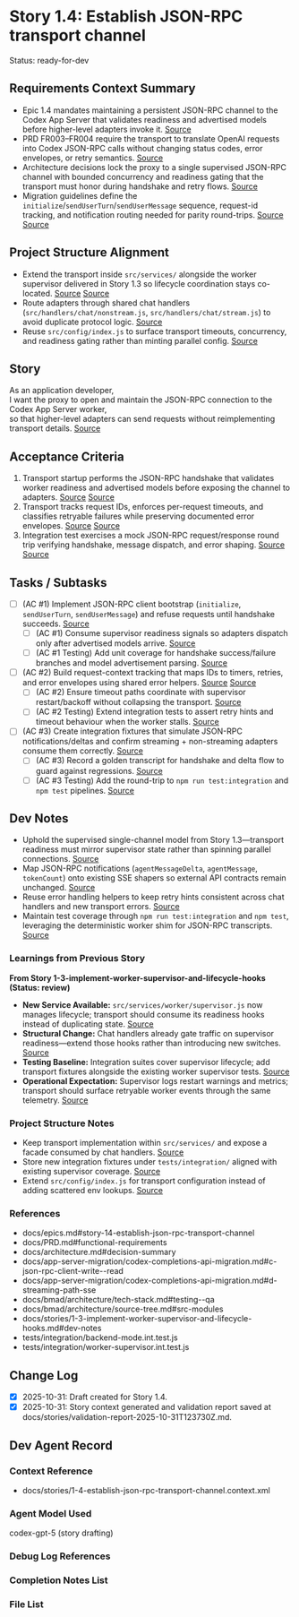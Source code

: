 # Story 1.4: Establish JSON-RPC transport channel

Status: ready-for-dev

## Requirements Context Summary

- Epic 1.4 mandates maintaining a persistent JSON-RPC channel to the Codex App Server that validates readiness and advertised models before higher-level adapters invoke it. [Source](docs/epics.md#story-14-establish-json-rpc-transport-channel)
- PRD FR003–FR004 require the transport to translate OpenAI requests into Codex JSON-RPC calls without changing status codes, error envelopes, or retry semantics. [Source](docs/PRD.md#functional-requirements)
- Architecture decisions lock the proxy to a single supervised JSON-RPC channel with bounded concurrency and readiness gating that the transport must honor during handshake and retry flows. [Source](docs/architecture.md#decision-summary)
- Migration guidelines define the `initialize`/`sendUserTurn`/`sendUserMessage` sequence, request-id tracking, and notification routing needed for parity round-trips. [Source](docs/app-server-migration/codex-completions-api-migration.md#c-json-rpc-client-write--read) [Source](docs/app-server-migration/codex-completions-api-migration.md#d-streaming-path-sse)

## Project Structure Alignment

- Extend the transport inside `src/services/` alongside the worker supervisor delivered in Story&nbsp;1.3 so lifecycle coordination stays co-located. [Source](docs/bmad/architecture/source-tree.md#src-modules) [Source](docs/stories/1-3-implement-worker-supervisor-and-lifecycle-hooks.md#project-structure-alignment)
- Route adapters through shared chat handlers (`src/handlers/chat/nonstream.js`, `src/handlers/chat/stream.js`) to avoid duplicate protocol logic. [Source](docs/architecture.md#project-structure)
- Reuse `src/config/index.js` to surface transport timeouts, concurrency, and readiness gating rather than minting parallel config. [Source](docs/architecture.md#runtime--language)

## Story

As an application developer,  
I want the proxy to open and maintain the JSON-RPC connection to the Codex App Server worker,  
so that higher-level adapters can send requests without reimplementing transport details. [Source](docs/epics.md#story-14-establish-json-rpc-transport-channel)

## Acceptance Criteria

1. Transport startup performs the JSON-RPC handshake that validates worker readiness and advertised models before exposing the channel to adapters. [Source](docs/epics.md#story-14-establish-json-rpc-transport-channel) [Source](docs/app-server-migration/codex-completions-api-migration.md#c-json-rpc-client-write--read)
2. Transport tracks request IDs, enforces per-request timeouts, and classifies retryable failures while preserving documented error envelopes. [Source](docs/epics.md#story-14-establish-json-rpc-transport-channel) [Source](docs/PRD.md#functional-requirements)
3. Integration test exercises a mock JSON-RPC request/response round trip verifying handshake, message dispatch, and error shaping. [Source](docs/epics.md#story-14-establish-json-rpc-transport-channel) [Source](docs/app-server-migration/codex-completions-api-migration.md#d-streaming-path-sse)

## Tasks / Subtasks

- [ ] (AC #1) Implement JSON-RPC client bootstrap (`initialize`, `sendUserTurn`, `sendUserMessage`) and refuse requests until handshake succeeds. [Source](docs/app-server-migration/codex-completions-api-migration.md#c-json-rpc-client-write--read)
  - [ ] (AC #1) Consume supervisor readiness signals so adapters dispatch only after advertised models arrive. [Source](docs/stories/1-3-implement-worker-supervisor-and-lifecycle-hooks.md#dev-notes)
  - [ ] (AC #1 Testing) Add unit coverage for handshake success/failure branches and model advertisement parsing. [Source](docs/bmad/architecture/tech-stack.md#testing--qa)
- [ ] (AC #2) Build request-context tracking that maps IDs to timers, retries, and error envelopes using shared error helpers. [Source](docs/PRD.md#functional-requirements) [Source](docs/architecture.md#error-handling)
  - [ ] (AC #2) Ensure timeout paths coordinate with supervisor restart/backoff without collapsing the transport. [Source](docs/architecture.md#health--lifecycle)
  - [ ] (AC #2 Testing) Extend integration tests to assert retry hints and timeout behaviour when the worker stalls. [Source](tests/integration/backend-mode.int.test.js)
- [ ] (AC #3) Create integration fixtures that simulate JSON-RPC notifications/deltas and confirm streaming + non-streaming adapters consume them correctly. [Source](docs/app-server-migration/codex-completions-api-migration.md#d-streaming-path-sse)
  - [ ] (AC #3) Record a golden transcript for handshake and delta flow to guard against regressions. [Source](docs/bmad/architecture/tech-stack.md#testing--qa)
  - [ ] (AC #3 Testing) Add the round-trip to `npm run test:integration` and `npm test` pipelines. [Source](docs/bmad/architecture/tech-stack.md#testing--qa)

## Dev Notes

- Uphold the supervised single-channel model from Story 1.3—transport readiness must mirror supervisor state rather than spinning parallel connections. [Source](docs/stories/1-3-implement-worker-supervisor-and-lifecycle-hooks.md#dev-notes)
- Map JSON-RPC notifications (`agentMessageDelta`, `agentMessage`, `tokenCount`) onto existing SSE shapers so external API contracts remain unchanged. [Source](docs/app-server-migration/codex-completions-api-migration.md#d-streaming-path-sse)
- Reuse error handling helpers to keep retry hints consistent across chat handlers and new transport errors. [Source](docs/architecture.md#error-handling)
- Maintain test coverage through `npm run test:integration` and `npm test`, leveraging the deterministic worker shim for JSON-RPC transcripts. [Source](docs/bmad/architecture/tech-stack.md#testing--qa)

### Learnings from Previous Story

**From Story 1-3-implement-worker-supervisor-and-lifecycle-hooks (Status: review)**

- **New Service Available:** `src/services/worker/supervisor.js` now manages lifecycle; transport should consume its readiness hooks instead of duplicating state. [Source](docs/stories/1-3-implement-worker-supervisor-and-lifecycle-hooks.md#file-list)
- **Structural Change:** Chat handlers already gate traffic on supervisor readiness—extend those hooks rather than introducing new switches. [Source](docs/stories/1-3-implement-worker-supervisor-and-lifecycle-hooks.md#dev-notes)
- **Testing Baseline:** Integration suites cover supervisor lifecycle; add transport fixtures alongside the existing worker supervisor tests. [Source](tests/integration/worker-supervisor.int.test.js)
- **Operational Expectation:** Supervisor logs restart warnings and metrics; transport should surface retryable worker events through the same telemetry. [Source](docs/stories/1-3-implement-worker-supervisor-and-lifecycle-hooks.md#debug-log-references)

### Project Structure Notes

- Keep transport implementation within `src/services/` and expose a facade consumed by chat handlers. [Source](docs/bmad/architecture/source-tree.md#src-modules)
- Store new integration fixtures under `tests/integration/` aligned with existing supervisor coverage. [Source](docs/bmad/architecture/source-tree.md#tests)
- Extend `src/config/index.js` for transport configuration instead of adding scattered env lookups. [Source](docs/architecture.md#runtime--language)

### References

- docs/epics.md#story-14-establish-json-rpc-transport-channel
- docs/PRD.md#functional-requirements
- docs/architecture.md#decision-summary
- docs/app-server-migration/codex-completions-api-migration.md#c-json-rpc-client-write--read
- docs/app-server-migration/codex-completions-api-migration.md#d-streaming-path-sse
- docs/bmad/architecture/tech-stack.md#testing--qa
- docs/bmad/architecture/source-tree.md#src-modules
- docs/stories/1-3-implement-worker-supervisor-and-lifecycle-hooks.md#dev-notes
- tests/integration/backend-mode.int.test.js
- tests/integration/worker-supervisor.int.test.js

## Change Log

- [x] 2025-10-31: Draft created for Story 1.4.
- [x] 2025-10-31: Story context generated and validation report saved at docs/stories/validation-report-2025-10-31T123730Z.md.

## Dev Agent Record

### Context Reference

- docs/stories/1-4-establish-json-rpc-transport-channel.context.xml

### Agent Model Used

codex-gpt-5 (story drafting)

### Debug Log References

### Completion Notes List

### File List
